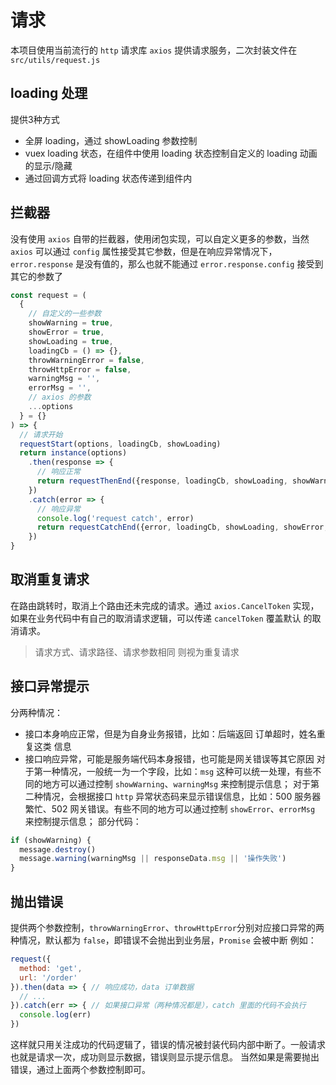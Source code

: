 # 请求
本项目使用当前流行的 `http` 请求库 `axios` 提供请求服务，二次封装文件在 `src/utils/request.js`

## loading 处理
提供3种方式
- 全屏 loading，通过 showLoading 参数控制
- vuex loading 状态，在组件中使用 loading 状态控制自定义的 loading 动画的显示/隐藏
- 通过回调方式将 loading 状态传递到组件内

## 拦截器
没有使用 `axios` 自带的拦截器，使用闭包实现，可以自定义更多的参数，当然 `axios` 可以通过 `config` 属性接受其它参数，但是在响应异常情况下，
`error.response` 是没有值的，那么也就不能通过 `error.response.config` 接受到其它的参数了

```javascript
const request = (
  {
    // 自定义的一些参数
    showWarning = true,
    showError = true,
    showLoading = true,
    loadingCb = () => {},
    throwWarningError = false,
    throwHttpError = false,
    warningMsg = '',
    errorMsg = '',
    // axios 的参数
    ...options
  } = {}
) => {
  // 请求开始
  requestStart(options, loadingCb, showLoading)
  return instance(options)
    .then(response => {
      // 响应正常
      return requestThenEnd({response, loadingCb, showLoading, showWarning, warningMsg, throwWarningError})
    })
    .catch(error => {
      // 响应异常
      console.log('request catch', error)
      return requestCatchEnd({error, loadingCb, showLoading, showError, errorMsg, throwHttpError})
    })
}
```

## 取消重复请求
在路由跳转时，取消上个路由还未完成的请求。通过 `axios.CancelToken` 实现，如果在业务代码中有自己的取消请求逻辑，可以传递 `cancelToken` 覆盖默认
的取消请求。
> 请求方式、请求路径、请求参数相同 则视为重复请求

## 接口异常提示
分两种情况：
- 接口本身响应正常，但是为自身业务报错，比如：后端返回 订单超时，姓名重复这类 信息
- 接口响应异常，可能是服务端代码本身报错，也可能是网关错误等其它原因
对于第一种情况，一般统一为一个字段，比如：`msg` 这种可以统一处理，有些不同的地方可以通过控制 `showWarning`、`warningMsg` 来控制提示信息；
对于第二种情况，会根据接口 `http` 异常状态码来显示错误信息，比如：500 服务器繁忙、502 网关错误。有些不同的地方可以通过控制 `showError`、`errorMsg` 来控制提示信息；
部分代码：
```javascript
if (showWarning) {
  message.destroy()
  message.warning(warningMsg || responseData.msg || '操作失败')
}
```

## 抛出错误
提供两个参数控制，`throwWarningError`、`throwHttpError`分别对应接口异常的两种情况，默认都为 `false`，即错误不会抛出到业务层，`Promise` 会被中断
例如：
```javascript
request({
  method: 'get',
  url: '/order'
}).then(data => { // 响应成功，data 订单数据
  // ...
}).catch(err => { // 如果接口异常（两种情况都是），catch 里面的代码不会执行
  console.log(err)
})
```
这样就只用关注成功的代码逻辑了，错误的情况被封装代码内部中断了。一般请求也就是请求一次，成功则显示数据，错误则显示提示信息。
当然如果是需要抛出错误，通过上面两个参数控制即可。
